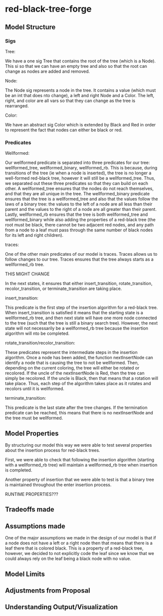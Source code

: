 # red-black-tree-forge

## Model Structure

### Sigs

Tree:

We have a one sig Tree that contains the root of the tree (which is a Node). This si so that we can have an empty tree and also so that the root can change as nodes are added and removed.

Node:

The Node sig represents a node in the tree. It contains a value (which must be an int that does nto change), a left and right Node and a Color. The left, right, and color are all vars so that they can change as the tree is rearranged.

Color:

We have an abstract sig Color which is extended by Black and Red in order to represent the fact that nodes can either be black or red.

### Predicates

Wellformed:

Our wellformed predicate is separated into three predicates for our tree: wellformed_tree, wellformed_binary, wellformed_rb. This is because, during transitions of the tree (ie when a node is inserted), the tree is no longer a well-formed red-black tree, however it will still be a wellformed_tree. Thus, we separated out these three predicates so that they can build on each other. A wellformed_tree ensures that the nodes do not reach themselves, and that they are all unique in the tree. The wellformed_binary predicate ensures that the tree is a wellformed_tree and also that the values follow the laws of a binary tree: the values to the left of a node are all less than their parent and the values to the right of a node are all greater than their parent. Lastly, wellformed_rb ensures that the tree is both wellformed_tree and wellformed_binary while also adding the properties of a red-black tree (the root must be black, there cannot be two adjacent red nodes, and any path from a node to a leaf must pass through the same number of black nodes for its left and right children).

traces:

One of the other main predicates of our model is traces. Traces allows us to follow changes to our tree. Traces ensures that the tree always starts as a wellformed_rb tree.

THIS MIGHT CHANGE

In the next states, it ensures that either insert_transition, rotate_transition, recolor_transition, or terminate_transition are taking place.

insert_transition:

This predicate is the first step of the insertion algorithm for a red-black tree. When insert_transition is satisfied it means that the starting state is a wellformed_rb tree, and then next state will have one more node connected to the tree (such that the tree is still a binary search tree). However, the next state will not necessarily be a wellformed_rb tree because the insertion algorithm will nto be completed.

rotate_transition/recolor_transition:

These predicates represent the intermediate steps in the insertion algorithm. Once a node has been added, the function nextInsertNode can identify a node that is causing the tree to not be wellformed. Then, depending on the current coloring, the tree will either be rotated or recolored. If the uncle of the nextInsertNode is Red, then the tree can simply be recolored. If the uncle is Black, then that means that a rotation will take place. Thus, each step of the algorithm takes place as it rotates and recolors until it is wellformed.

terminate_transition:

This predicate is the last state after the tree changes. If the termination predicate can be reached, this means that there is no nextInsertNode and the tree must be wellformed.

## Model Properties

By structuring our model this way we were able to test several properties about the insertion process for red-black trees.

First, we were able to check that following the insertion algorithm (starting with a wellformed_rb tree) will maintain a wellformed_rb tree when insertion is completed.

Another property of insertion that we were able to test is that a binary tree is maintained throughout the enter insertion process.

RUNTIME PROPERTIES???

## Tradeoffs made

## Assumptions made

One of the major assumptions we made in the design of our model is that if a node does not have a left or a right node then that means that there is a leaf there that is colored black. This is a property of a red-black tree, however, we decided to not explicitly code the leaf since we know that we could always rely on the leaf being a black node with no value.

## Model Limits

## Adjustments from Proposal

## Understanding Output/Visualization
